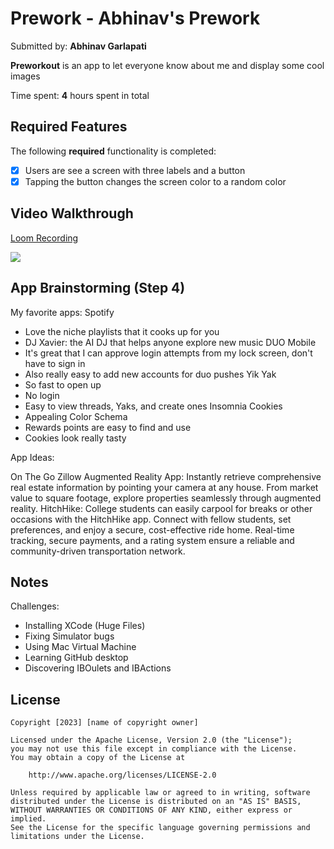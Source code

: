 # Prework - Abhinav's Prework

Submitted by: **Abhinav Garlapati**

**Preworkout** is an app to let everyone know about me and display some cool images 

Time spent: **4** hours spent in total

## Required Features

The following **required** functionality is completed:

- [X] Users are see a screen with three labels and a button
- [X] Tapping the button changes the screen color to a random color
 
## Video Walkthrough

<div>
    <a href="https://www.loom.com/share/9c90cbd432134416a031a1add18e3012">
      <p>Loom Recording</p>
    </a>
    <a href="https://www.loom.com/share/9c90cbd432134416a031a1add18e3012">
      <img style="max-width:300px;" src="https://cdn.loom.com/sessions/thumbnails/9c90cbd432134416a031a1add18e3012-with-play.gif">
    </a>
  </div>

## App Brainstorming (Step 4)
My favorite apps:
Spotify
- Love the niche playlists that it cooks up for you
- DJ Xavier: the AI DJ that helps anyone explore new music
DUO Mobile
- It's great that I can approve login attempts from my lock screen, don't have to sign in
- Also really easy to add new accounts for duo pushes
Yik Yak
- So fast to open up
- No login
- Easy to view threads, Yaks, and create ones
Insomnia Cookies
- Appealing Color Schema
- Rewards points are easy to find and use
- Cookies look really tasty

App Ideas:

On The Go Zillow Augmented Reality App: Instantly retrieve comprehensive real estate information by pointing your camera at any house. From market value to square footage, explore properties seamlessly through augmented reality.
HitchHike: College students can easily carpool for breaks or other occasions with the HitchHike app. Connect with fellow students, set preferences, and enjoy a secure, cost-effective ride home. Real-time tracking, secure payments, and a rating system ensure a reliable and community-driven transportation network.


## Notes

Challenges:
- Installing XCode (Huge Files)
- Fixing Simulator bugs
- Using Mac Virtual Machine
- Learning GitHub desktop
- Discovering IBOulets and IBActions

## License

    Copyright [2023] [name of copyright owner]

    Licensed under the Apache License, Version 2.0 (the "License");
    you may not use this file except in compliance with the License.
    You may obtain a copy of the License at

        http://www.apache.org/licenses/LICENSE-2.0

    Unless required by applicable law or agreed to in writing, software
    distributed under the License is distributed on an "AS IS" BASIS,
    WITHOUT WARRANTIES OR CONDITIONS OF ANY KIND, either express or implied.
    See the License for the specific language governing permissions and
    limitations under the License.
